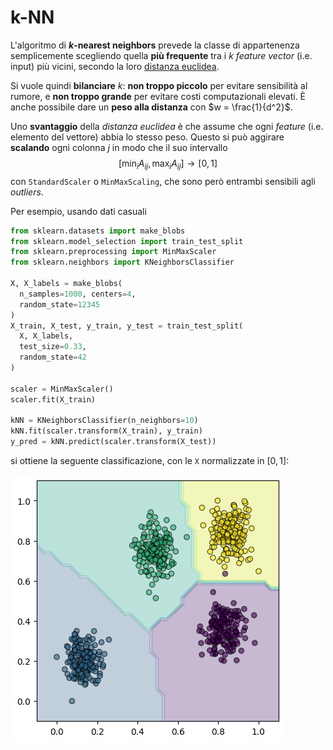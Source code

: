 # k-NN

L'algoritmo di **$k$-nearest neighbors** prevede la classe di appartenenza semplicemente scegliendo quella **più frequente** tra i $k$ _feature vector_ (i.e. input) più vicini, secondo la loro [distanza euclidea](https://en.wikipedia.org/wiki/Euclidean_distance).

Si vuole quindi **bilanciare** $k$: **non troppo piccolo** per evitare sensibilità al rumore, e **non troppo grande** per evitare costi computazionali elevati.
È anche possibile dare un **peso alla distanza** con $w = \frac{1}{d^2}$.

Uno **svantaggio** della _distanza euclidea_ è che assume che ogni _feature_ (i.e. elemento del vettore) abbia lo stesso peso.
Questo si può aggirare **scalando** ogni colonna $j$ in modo che il suo intervallo
$$
\left[\min_i A_{ij}, \max_i A_{ij}\right] \to [0, 1]
$$
con `StandardScaler` o `MinMaxScaling`, che sono però entrambi sensibili agli _outliers_.

Per esempio, usando dati casuali
```python
from sklearn.datasets import make_blobs
from sklearn.model_selection import train_test_split
from sklearn.preprocessing import MinMaxScaler
from sklearn.neighbors import KNeighborsClassifier

X, X_labels = make_blobs(
  n_samples=1000, centers=4,
  random_state=12345
)
X_train, X_test, y_train, y_test = train_test_split(
  X, X_labels,
  test_size=0.33,
  random_state=42
)

scaler = MinMaxScaler()
scaler.fit(X_train)

kNN = KNeighborsClassifier(n_neighbors=10)
kNN.fit(scaler.transform(X_train), y_train)
y_pred = kNN.predict(scaler.transform(X_test))
```
si ottiene la seguente classificazione, con le `X` normalizzate in $[0, 1]$:

![Scatter plot dei confini dei data point normalizzati](assets/01.png)
